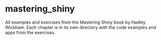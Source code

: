 # mastering_shiny
All examples and exercises from the Mastering Shiny book by Hadley Wickham.
Each chapter is in its own directory with the code examples and apps from the exercises. 

